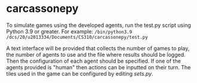 # carcassonepy
To simulate games using the developed agents, run the test.py script using Python 3.9 or greater. For example: 
`/bin/python3.9 /dcs/20/u2013334/Documents/CS310/carcassonepy/test.py`

A text interface will be provided that collects the number of games to play, the number of agents to use and the file where results should be logged. Then the configuration of each agent should be specified. If one of the agents provided is "human" then actions can be inputted on their turn. The tiles used in the game can be configured by editing *sets.py*.
